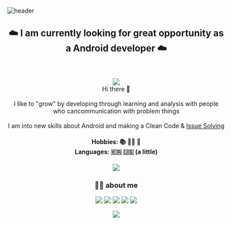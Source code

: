 
![header](https://capsule-render.vercel.app/api?type=waving&color=gradient&customColorList=0,2,2,5,30&height200&section=header&text=BlueSky&fontSize=90)

<h2 align="center">  ☁️ I am currently looking for great opportunity as a Android developer  ☁️  </h2> 
<br>
<p align="center">
<a href="https://hits.seeyoufarm.com"><img src="https://hits.seeyoufarm.com/api/count/incr/badge.svg?url=https%3A%2F%2Fgithub.com%2Fwhathe-downtown&count_bg=%231A3A87&title_bg=%23007FDC&icon=airplayvideo.svg&icon_color=%23E7E7E7&title=Today&edge_flat=false"/></a></br>
  Hi there 👋
<br><br>
I like to "grow" by developing through learning and analysis with people who cancommunication with problem things
<br><br>
I am into new skills about Android  and making a Clean Code & <a href="https://github.com/skydoves/DisneyCompose/issues/26">Issue Solving</a>
</p>
<h4 align="center"> Hobbies: 📚  🏃‍♀️ 💪 <br> Languages: 🇰🇷 🇺🇸 (a little) </h4>
<p align ="center"><img src="https://widget.realdeveloper.pro/api/top?stack=Kotlin,Java,Python"/></p>




<h3 align="center">👨‍💻 about me </h3> 
<p align="center">
<a href="https://velog.io/@blue-sky"><img src="https://img.shields.io/badge/Tech Blog-11B48A?style=flat-square&logo=Vimeo&logoColor=white&link=https://velog.io/@blue-sky"/></a>

<img src="https://img.shields.io/badge/Kotlin-7382B5?&logo=Kotlin&logoColor=white"/>
<img src="https://img.shields.io/badge/Java-7382B5?&logo=Java&logoColor=white"/>
<img src="https://img.shields.io/badge/Android-3DDC84?style=flat-square&logo=Android&logoColor=white"/>

<img src="https://img.shields.io/badge/Compose-3776AB?style=flat-square&logo=JetpackCompose&logoColor=White"/>
  <br>
 
 </p>
<p align="center"><img src="https://github-profile-trophy.vercel.app/?username=whathe-downtown&theme=onedark"/></p>



